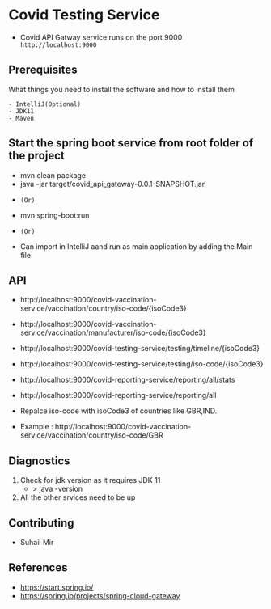 # Covid Testing Service

 

- Covid API Gatway service runs on the port 9000
  `` http://localhost:9000``

## Prerequisites

What things you need to install the software and how to install them

```
- IntelliJ(Optional)
- JDK11
- Maven

```
## Start the spring boot service from root folder of the project
  - mvn clean package
  - java -jar target/covid_api_gateway-0.0.1-SNAPSHOT.jar
   * ``(Or)``
  - mvn spring-boot:run
   * ``(Or)``
  - Can import in IntelliJ aand run as main application by adding the Main file

## API
  - http://localhost:9000/covid-vaccination-service/vaccination/country/iso-code/{isoCode3}
  - http://localhost:9000/covid-vaccination-service/vaccination/manufacturer/iso-code/{isoCode3}
  - http://localhost:9000/covid-testing-service/testing/timeline/{isoCode3}
  - http://localhost:9000/covid-testing-service/testing/iso-code/{isoCode3}
  - http://localhost:9000/covid-reporting-service/reporting/all/stats
  - http://localhost:9000/covid-reporting-service/reporting/all
  
  - Repalce iso-code with isoCode3 of countries like GBR,IND.
  - Example : http://localhost:9000/covid-vaccination-service/vaccination/country/iso-code/GBR

## Diagnostics

1. Check for jdk version as it requires JDK 11
      - <terminal>> java -version
2. All the other srvices need to be up
       
## Contributing

 - Suhail Mir
  
 ## References
  - https://start.spring.io/
  - https://spring.io/projects/spring-cloud-gateway
  

